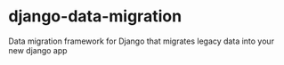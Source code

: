 django-data-migration
=====================

Data migration framework for Django that migrates legacy data into your new django app
